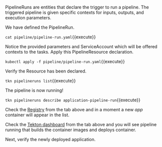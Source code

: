 PipelineRuns are entities that declare the trigger to run a pipeline. The triggered pipeline is given specific contexts for inputs, outputs, and execution parameters.

We have defined the PipelineRun.

`cat pipeline/pipeline-run.yaml`{{execute}}

Notice the provided parameters and ServiceAccount which will be offered contexts to the tasks. Apply this PipelineResource declaration.

`kubectl apply -f pipeline/pipeline-run.yaml`{{execute}}

Verify the Resource has been declared.

`tkn pipelineruns list`{{execute}}

The pipeline is now running!

`tkn pipelineruns describe application-pipeline-run`{{execute}}

Check the [Registry](
https://[[HOST_SUBDOMAIN]]-31000-[[KATACODA_HOST]].environments.katacoda.com/) from the tab above and in a moment a new _app_ container will appear in the list.

Check the [Tekton dashboard](
https://[[HOST_SUBDOMAIN]]-31500-[[KATACODA_HOST]].environments.katacoda.com/) from the tab above and you will see pipeline running that builds the container images and deploys container.

Next, verify the newly deployed application.
